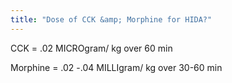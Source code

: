 ```yaml
---
title: "Dose of CCK &amp; Morphine for HIDA?"
---
```

CCK = .02 MICROgram/ kg over 60 min

Morphine = .02 -.04 MILLIgram/ kg over 30-60 min

